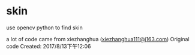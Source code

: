 # skin
use opencv python to find skin

a lot of code came from xiezhanghua (xiezhanghua111@j163.com)
Original code Created:     2017/8/13下午12:06
